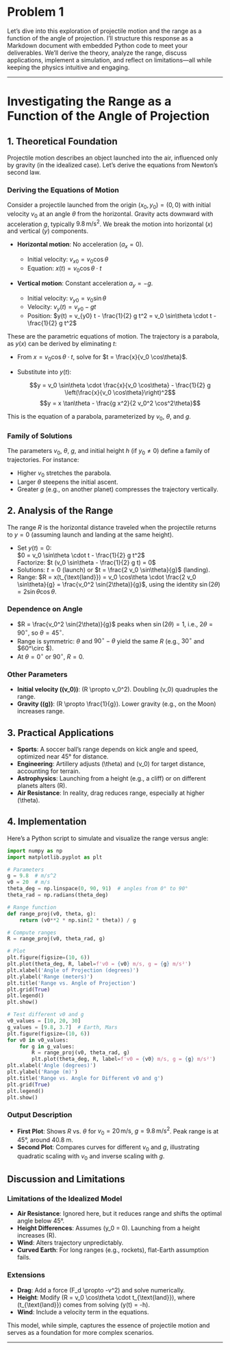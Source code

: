 # Problem 1

Let’s dive into this exploration of projectile motion and the range as a function of the angle of projection. I’ll structure this response as a Markdown document with embedded Python code to meet your deliverables. We’ll derive the theory, analyze the range, discuss applications, implement a simulation, and reflect on limitations—all while keeping the physics intuitive and engaging.

---

# Investigating the Range as a Function of the Angle of Projection

## 1. Theoretical Foundation

Projectile motion describes an object launched into the air, influenced only by gravity (in the idealized case). Let’s derive the equations from Newton’s second law.

### Deriving the Equations of Motion

Consider a projectile launched from the origin $(x_0, y_0) = (0, 0)$ with initial velocity $v_0$ at an angle $\theta$ from the horizontal. Gravity acts downward with acceleration $g$, typically $9.8 \, \text{m/s}^2$. We break the motion into horizontal ($x$) and vertical ($y$) components.

- **Horizontal motion**: No acceleration ($a_x = 0$).
    - Initial velocity: $v_{x0} = v_0 \cos\theta$
    - Equation: $x(t) = v_0 \cos\theta \cdot t$

- **Vertical motion**: Constant acceleration $a_y = -g$.
    - Initial velocity: $v_{y0} = v_0 \sin\theta$
    - Velocity: $v_y(t) = v_{y0} - g t$
    - Position: $y(t) = v_{y0} t - \frac{1}{2} g t^2 = v_0 \sin\theta \cdot t - \frac{1}{2} g t^2$

These are the parametric equations of motion. The trajectory is a parabola, as $y(x)$ can be derived by eliminating $t$:

- From $x = v_0 \cos\theta \cdot t$, solve for $t = \frac{x}{v_0 \cos\theta}$.
- Substitute into $y(t)$:  

  $$y = v_0 \sin\theta \cdot \frac{x}{v_0 \cos\theta} - \frac{1}{2} g \left(\frac{x}{v_0 \cos\theta}\right)^2$$ 
  $$y = x \tan\theta - \frac{g x^2}{2 v_0^2 \cos^2\theta}$$

This is the equation of a parabola, parameterized by $v_0$, $\theta$, and $g$.

### Family of Solutions

The parameters $v_0$, $\theta$, $g$, and initial height $h$ (if $y_0 \neq 0$) define a family of trajectories. For instance:
- Higher $v_0$ stretches the parabola.
- Larger $\theta$ steepens the initial ascent.
- Greater $g$ (e.g., on another planet) compresses the trajectory vertically.

## 2. Analysis of the Range

The range $R$ is the horizontal distance traveled when the projectile returns to $y = 0$ (assuming launch and landing at the same height).

- Set $y(t) = 0$:  
  $0 = v_0 \sin\theta \cdot t - \frac{1}{2} g t^2$  
  Factorize: $t (v_0 \sin\theta - \frac{1}{2} g t) = 0$
- Solutions: $t = 0$ (launch) or $t = \frac{2 v_0 \sin\theta}{g}$ (landing).
- Range: $R = x(t_{\text{land}}) = v_0 \cos\theta \cdot \frac{2 v_0 \sin\theta}{g} = \frac{v_0^2 \sin(2\theta)}{g}$, using the identity $\sin(2\theta) = 2 \sin\theta \cos\theta$.

### Dependence on Angle

- $R = \frac{v_0^2 \sin(2\theta)}{g}$ peaks when $\sin(2\theta) = 1$, i.e., $2\theta = 90^\circ$, so $\theta = 45^\circ$.
- Range is symmetric: $\theta$ and $90^\circ - \theta$ yield the same $R$ (e.g., $30^\circ$ and $60^\circ $).
- At $\theta = 0^\circ$ or $90^\circ$, $R = 0$.

### Other Parameters

- **Initial velocity (\(v_0\))**: \(R \propto v_0^2\). Doubling \(v_0\) quadruples the range.
- **Gravity (\(g\))**: \(R \propto \frac{1}{g}\). Lower gravity (e.g., on the Moon) increases range.

## 3. Practical Applications

- **Sports**: A soccer ball’s range depends on kick angle and speed, optimized near 45° for distance.
- **Engineering**: Artillery adjusts \(\theta\) and \(v_0\) for target distance, accounting for terrain.
- **Astrophysics**: Launching from a height (e.g., a cliff) or on different planets alters \(R\).
- **Air Resistance**: In reality, drag reduces range, especially at higher \(\theta\).

## 4. Implementation

Here’s a Python script to simulate and visualize the range versus angle:

```python
import numpy as np
import matplotlib.pyplot as plt

# Parameters
g = 9.8  # m/s^2
v0 = 20  # m/s
theta_deg = np.linspace(0, 90, 91)  # angles from 0° to 90°
theta_rad = np.radians(theta_deg)

# Range function
def range_proj(v0, theta, g):
    return (v0**2 * np.sin(2 * theta)) / g

# Compute ranges
R = range_proj(v0, theta_rad, g)

# Plot
plt.figure(figsize=(10, 6))
plt.plot(theta_deg, R, label=f'v0 = {v0} m/s, g = {g} m/s²')
plt.xlabel('Angle of Projection (degrees)')
plt.ylabel('Range (meters)')
plt.title('Range vs. Angle of Projection')
plt.grid(True)
plt.legend()
plt.show()

# Test different v0 and g
v0_values = [10, 20, 30]
g_values = [9.8, 3.7]  # Earth, Mars
plt.figure(figsize=(10, 6))
for v0 in v0_values:
    for g in g_values:
        R = range_proj(v0, theta_rad, g)
        plt.plot(theta_deg, R, label=f'v0 = {v0} m/s, g = {g} m/s²')
plt.xlabel('Angle (degrees)')
plt.ylabel('Range (m)')
plt.title('Range vs. Angle for Different v0 and g')
plt.grid(True)
plt.legend()
plt.show()
```

### Output Description

- **First Plot**: Shows $R$ vs. $\theta$ for $v_0 = 20 \, \text{m/s}$, $g = 9.8 \, \text{m/s}^2$. Peak range is at 45°, around 40.8 m.
- **Second Plot**: Compares curves for different $v_0$ and $g$, illustrating quadratic scaling with $v_0$ and inverse scaling with $g$.

## Discussion and Limitations

### Limitations of the Idealized Model

- **Air Resistance**: Ignored here, but it reduces range and shifts the optimal angle below 45°.
- **Height Differences**: Assumes \(y_0 = 0\). Launching from a height increases \(R\).
- **Wind**: Alters trajectory unpredictably.
- **Curved Earth**: For long ranges (e.g., rockets), flat-Earth assumption fails.

### Extensions

- **Drag**: Add a force \(F_d \propto -v^2\) and solve numerically.
- **Height**: Modify \(R = v_0 \cos\theta \cdot t_{\text{land}}\), where \(t_{\text{land}}\) comes from solving \(y(t) = -h\).
- **Wind**: Include a velocity term in the equations.

This model, while simple, captures the essence of projectile motion and serves as a foundation for more complex scenarios.

---

